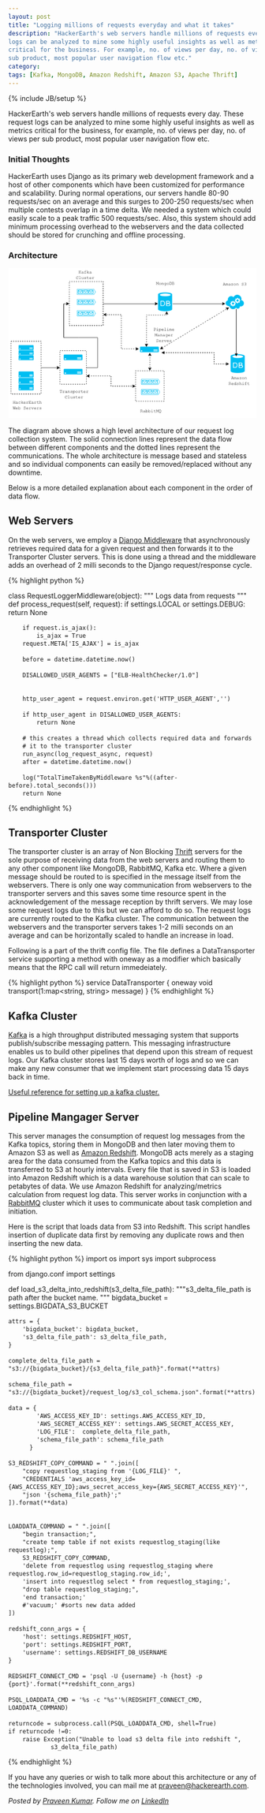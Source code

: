 ```yaml
---
layout: post
title: "Logging millions of requests everyday and what it takes"
description: "HackerEarth's web servers handle millions of requests every day. These request
logs can be analyzed to mine some highly useful insights as well as metrics
critical for the business. For example, no. of views per day, no. of views per
sub product, most popular user navigation flow etc."
category:
tags: [Kafka, MongoDB, Amazon Redshift, Amazon S3, Apache Thrift]
---
```

{% include JB/setup %}


HackerEarth's web servers handle millions of requests every day. These request
logs can be analyzed to mine some highly useful insights as well as metrics
critical for the business, for example, no. of views per day, no. of views per
sub product, most popular user navigation flow etc.

### Initial Thoughts ###

HackerEarth uses Django as its primary web development framework and a host of
other components which have been customized for performance and scalability.
During normal operations, our servers handle 80-90 requests/sec on an average
and this  surges to 200-250 requests/sec when multiple contests overlap in a
time delta. We needed a system which could easily scale to a peak traffic
 500 requests/sec. Also, this system should add
minimum processing overhead to the webservers and the data collected should be
stored for crunching and offline processing.

### Architecture ###
<img src="/images/logging_architecture.png"/>

The diagram above shows a high level architecture of our request log
collection system. The solid connection lines represent the data flow between
different components and the dotted lines represent the communications. The
whole architecture is message based and stateless and so individual components
can easily be removed/replaced without any downtime.


Below is a more detailed explanation about each component in the order of data
flow.

## Web Servers ##

On the web servers, we employ a [Django Middleware](https://docs.djangoproject.com/en/1.7/topics/http/middleware/) that asynchronously retrieves
required data for a given request and then forwards it to the Transporter
Cluster servers. This is done using a thread and the middleware adds an
overhead of 2 milli seconds to the Django request/response cycle.

{% highlight python %}

class RequestLoggerMiddleware(object):
    """
    Logs data from requests
    """
    def process_request(self, request):
        if settings.LOCAL or settings.DEBUG:
            return None

        if request.is_ajax():
            is_ajax = True
        request.META['IS_AJAX'] = is_ajax

        before = datetime.datetime.now()

        DISALLOWED_USER_AGENTS = ["ELB-HealthChecker/1.0"]


        http_user_agent = request.environ.get('HTTP_USER_AGENT','')

        if http_user_agent in DISALLOWED_USER_AGENTS:
            return None

        # this creates a thread which collects required data and forwards
        # it to the transporter cluster
        run_async(log_request_async, request)
        after = datetime.datetime.now()

        log("TotalTimeTakenByMiddleware %s"%((after-before).total_seconds()))
        return None
{% endhighlight %}

## Transporter Cluster ##

The transporter cluster is an array of Non Blocking [Thrift](https://thrift.apache.org/) servers for the sole purpose of receiving data from the web servers and routing them to any other component like MongoDB, RabbitMQ, Kafka etc. Where a given message should be routed to is specified in the message itself from the webservers. There is only one way communication from webservers to the transporter servers and this saves some time resource spent in the acknowledgement of the message reception by thrift servers. We may lose some request logs due to this but we can afford to do so. The request logs are currently routed to the Kafka cluster.
       The communication between the webservers and the transporter servers takes 1-2 milli seconds on an average and can be horizontally scaled to handle an increase in load.

Following is a part of the thrift config file. The file defines a DataTransporter service supporting a method with oneway as a modifier which basically means that the RPC call will return immedeiately.

{% highlight python %}
service DataTransporter {
    oneway void transport(1:map<string, string> message)
}
{% endhighlight %}

## Kafka Cluster ##

[Kafka](http://kafka.apache.org/) is a high throughput distributed messaging system that supports publish/subscribe messaging pattern. This messaging infrastructure enables us to build other pipelines that depend upon this stream of request logs. Our Kafka cluster stores last 15 days worth of logs and so we can make any new consumer that we implement start processing data 15 days back in time.

[Useful reference for setting up a kafka cluster.](http://www.michael-noll.com/blog/2013/03/13/running-a-multi-broker-apache-kafka-cluster-on-a-single-node/)


## Pipeline Mangager Server ##

This server manages the consumption of request log messages from the Kafka topics, storing them in MongoDB and then later moving them to Amazon S3 as well as [Amazon Redshift](http://aws.amazon.com/redshift/).
      MongoDB acts merely as a staging area for the data consumed from the Kafka topics and this data is transferred to S3 at hourly intervals. Every file that is saved in S3 is loaded into Amazon Redshift which is a data warehouse solution that can scale to petabytes of data. We use Amazon Redshift for analyzing/metrics calculation from request log data.
    This server works in conjunction with a [RabbitMQ](http://www.rabbitmq.com/) cluster which it uses to communicate about task completion and initiation.

Here is the script that loads data from S3 into Redshift. This script handles insertion of duplicate data first by removing any duplicate rows and then inserting the new data.

{% highlight python %}
import os
import sys
import subprocess

from django.conf import settings


def load_s3_delta_into_redshift(s3_delta_file_path):
    """s3_delta_file_path is path after the bucket
    name.
    """
    bigdata_bucket = settings.BIGDATA_S3_BUCKET

    attrs = {
        'bigdata_bucket': bigdata_bucket,
        's3_delta_file_path': s3_delta_file_path,
    }

    complete_delta_file_path = "s3://{bigdata_bucket}/{s3_delta_file_path}".format(**attrs)

    schema_file_path = "s3://{bigdata_bucket}/request_log/s3_col_schema.json".format(**attrs)

    data = {
            'AWS_ACCESS_KEY_ID': settings.AWS_ACCESS_KEY_ID,
            'AWS_SECRET_ACCESS_KEY': settings.AWS_SECRET_ACCESS_KEY,
            'LOG_FILE':  complete_delta_file_path,
            'schema_file_path': schema_file_path
          }

    S3_REDSHIFT_COPY_COMMAND = " ".join([
        "copy requestlog_staging from '{LOG_FILE}' ",
        "CREDENTIALS 'aws_access_key_id={AWS_ACCESS_KEY_ID};aws_secret_access_key={AWS_SECRET_ACCESS_KEY}'",
        "json '{schema_file_path}';"
    ]).format(**data)


    LOADDATA_COMMAND = " ".join([
        "begin transaction;",
        "create temp table if not exists requestlog_staging(like requestlog);",
        S3_REDSHIFT_COPY_COMMAND,
        'delete from requestlog using requestlog_staging where requestlog.row_id=requestlog_staging.row_id;',
        'insert into requestlog select * from requestlog_staging;',
        "drop table requestlog_staging;",
        'end transaction;'
        #'vacuum;' #sorts new data added
    ])

    redshift_conn_args = {
        'host': settings.REDSHIFT_HOST,
        'port': settings.REDSHIFT_PORT,
        'username': settings.REDSHIFT_DB_USERNAME
    }

    REDSHIFT_CONNECT_CMD = 'psql -U {username} -h {host} -p {port}'.format(**redshift_conn_args)

    PSQL_LOADDATA_CMD = '%s -c "%s"'%(REDSHIFT_CONNECT_CMD, LOADDATA_COMMAND)

    returncode = subprocess.call(PSQL_LOADDATA_CMD, shell=True)
    if returncode !=0:
        raise Exception("Unable to load s3 delta file into redshift ",
                s3_delta_file_path)
{% endhighlight %}


If you have any queries or wish to talk more about this architecture or any of the technologies involved, you can mail me at praveen@hackerearth.com.

*Posted by [Praveen Kumar](http://hackerearth.com/praveen97uma). Follow me on [LinkedIn](https://www.linkedin.com/in/praveen97uma)*


